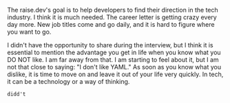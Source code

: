 The raise.dev's goal is to help developers to find their direction in the tech
industry. I think it is much needed. The career letter is getting crazy every
day more. New job titles come and go daily, and it is hard to figure where you
want to go.

I didn't have the opportunity to share during the interview, but I think it is
essential to mention the advantage you get in life when you know what you DO NOT
like. I am far away from that. I am starting to feel about it, but I am not that
close to saying: "I don't like YAML." As soon as you know what you dislike, it
is time to move on and leave it out of your life very quickly. In tech, it can
be a technology or a way of thinking.

```
didd't
```
